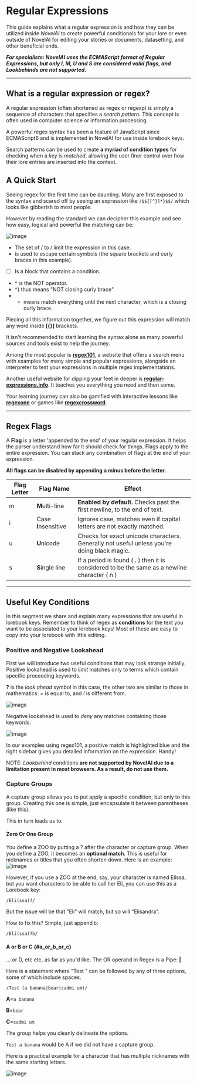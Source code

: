 # Regular Expressions
This guide explains what a regular expression is and how they can be
utilized inside *NovelAI* to create powerful conditionals for your lore
or even outside of NovelAI for editing your stories or documents,
datasetting, and other beneficial ends.

***For specialists: NovelAI uses the
ECMAScript format of Regular Expressions, but only I, M, U and S are
considered valid flags, and Lookbehinds are not
supported.***

***

## What is a regular expression or regex?

A regular expression (often shortened as regex or regexp) is simply a
sequence of characters that specifies a *search pattern*. This concept
is often used in computer science or information processing.

A powerful regex syntax has been a feature of JavaScript since
ECMAScript6 and is implemented in NovelAI for use inside lorebook keys.

Search patterns can be used to create **a myriad of condition types**
for checking when a *key* is *matched*, allowing the user finer control
over how their lore entries are inserted into the context.

## A Quick Start

Seeing regex for the first time can be daunting. Many are first exposed
to the syntax and scared off by seeing an expression like
`/$${[^}]*}$$/` which looks like gibberish to most people.

However by reading the standard we can decipher this example and see how
easy, logical and powerful the matching can be:

![image](https://github.com/TapwaveZodiac/novelaiUKB/assets/35267604/ff188113-c38b-4a8a-b06a-ba4eef6c262f)


-   The set of / to / limit the expression in this case.
-    is used to escape certain symbols (the square brackets and curly
    braces in this example).
-   [ ] Is a block that contains a condition.
-   ^ is the NOT operator.
-   ^} thus means "NOT closing curly brace"
-   * means match everything until the next character, which is a
    closing curly brace.

Piecing all this information together, we figure out this expression
will match any word inside **[{}]** brackets.

It isn't recommended to start learning the syntax alone as many
powerful sources and tools exist to help the journey.

Among the most popular is **[regex101](https://regex101.com)**, a
website that offers a search menu with examples for many simple and
popular expressions, alongside an interpreter to test your expressions
in multiple regex implementations.

Another useful website for dipping your feet in deeper is
**[regular-expressions.info](https://www.regular-expressions.info/tools.html)**.
It teaches you everything you need and then some.

Your learning journey can also be gamified with interactive lessons like
**[regexone](https://regexone.com)** or games like
**[regexcrossword](https://regexcrossword.com)**.

***
## Regex Flags

A **Flag** is a letter 'appended to the end' of your regular
expression. It helps the parser understand how far it should check for
things. Flags apply to the entire expression. You can stack any
combination of flags at the end of your expression.

**All flags can be disabled by appending a minus before the letter.**

| Flag Letter        | Flag Name       | Effect                                               |
|--------------------|-----------------|--------------------------------------------------------|
| m        | **M**ulti-line                 | **Enabled by default.** Checks past the first newline, to the end of text.             |
| i        | Case **I**nsensitive                | Ignores case, matches even if capital letters are not exactly matched.            |
| u        | **U**nicode                | Checks for exact unicode characters. Generally not useful unless you're doing black magic.                |
| s        | **S**ingle line                 | If a period is found ( **.** ) then it is considered to be the same as a newline character ( n )     |

***
## Useful Key Conditions

In this segment we share and explain many expressions that are useful in
lorebook keys. Remember to think of regex as **conditions** for the text
you want to be associated to your lorebook keys! Most of these are easy
to copy into your lorebook with little editing.

### Positive and Negative Lookahead

First we will introduce two useful conditions that may look strange
initially. Positive lookahead is used to *limit* matches only to terms
which contain specific proceeding keywords.

**?** is the *look ahead* symbol in this case, the other two are similar
to those in mathematics: *=* is equal to, and *!* is different from.

![image](https://github.com/TapwaveZodiac/novelaiUKB/assets/35267604/061dfe72-4e6c-4c57-994d-92356b9a96f1)


Negative lookahead is used to *deny* any matches containing those
keywords.

![image](https://github.com/TapwaveZodiac/novelaiUKB/assets/35267604/aa0b5a3f-cc86-430a-99c3-0291177bc94f)


In our examples using regex101, a positive match is highlighted blue and
the right sidebar gives you detailed information on the expression.
Handy!

NOTE: *Lookbehind* conditions **are not supported by NovelAI due to a
limitation present in most browsers. As a result, do not use them.**

### Capture Groups

A capture group allows you to put apply a specific condition, but only
to this group. Creating this one is simple, just encapsulate it between
parentheses (like this).

This in turn leads us to:

#### Zero Or One Group

You define a ZOO by putting a ? after the character or capture group.
When you define a ZOO, it becomes an **optional match**. This is useful
for nicknames or titles that you often shorten down. Here is an example:
![image](https://github.com/TapwaveZodiac/novelaiUKB/assets/35267604/5630fd84-2c21-44ff-8c42-b44deb3f6d63)

However, if you use a ZOO at the end, say, your character is named
Elissa, but you want characters to be able to call her Eli, you can use
this as a Lorebook key:

`/Eli(ssa)?/`

But the issue will be that "Eli" will match, but so will
"Elisandra".

How to fix this? Simple, just append `b`:

`/Eli(ssa)?b/`

#### A or B or C {#a_or_b_or_c}

... or D, etc etc, as far as you'd like. The OR operand in Regex is a
Pipe: **|**

Here is a statement where "Test " can be followed by any of three
options, some of which include spaces.

`/Test (a banana|bear|cadmi um)/`

**A**=`a banana`

**B**=`bear`

**C**=`cadmi um`

The group helps you cleanly delineate the options.

`Test a banana` would be A if we did not have a capture group.

Here is a practical example for a character that has multiple nicknames
with the same starting letters.

![image](https://github.com/TapwaveZodiac/novelaiUKB/assets/35267604/f374e4dd-c212-4f79-bb63-4a83fab1f3f3)
